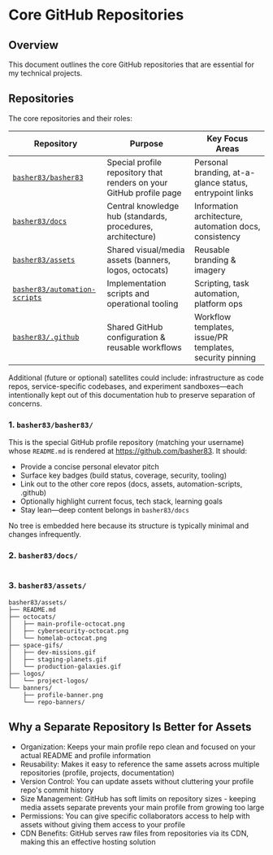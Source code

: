 # Core GitHub Repositories

## Overview

This document outlines the core GitHub repositories that are essential for my technical projects.

## Repositories

The core repositories and their roles:

| Repository | Purpose | Key Focus Areas |
| ---------- | ------- | --------------- |
| [`basher83/basher83`](https://github.com/basher83/basher83) | Special profile repository that renders on your GitHub profile page | Personal branding, at-a-glance status, entrypoint links |
| [`basher83/docs`](https://github.com/basher83/docs) | Central knowledge hub (standards, procedures, architecture) | Information architecture, automation docs, consistency |
| [`basher83/assets`](https://github.com/basher83/assets) | Shared visual/media assets (banners, logos, octocats) | Reusable branding & imagery |
| [`basher83/automation-scripts`](https://github.com/basher83/automation-scripts) | Implementation scripts and operational tooling | Scripting, task automation, platform ops |
| [`basher83/.github`](https://github.com/basher83/.github) | Shared GitHub configuration & reusable workflows | Workflow templates, issue/PR templates, security pinning |

Additional (future or optional) satellites could include: infrastructure as code repos, service-specific codebases, and experiment sandboxes—each intentionally kept out of this documentation hub to preserve separation of concerns.

### 1. `basher83/basher83/`

This is the special GitHub profile repository (matching your username) whose `README.md` is rendered at https://github.com/basher83. It should:

- Provide a concise personal elevator pitch
- Surface key badges (build status, coverage, security, tooling)
- Link out to the other core repos (docs, assets, automation-scripts, .github)
- Optionally highlight current focus, tech stack, learning goals
- Stay lean—deep content belongs in `basher83/docs`

No tree is embedded here because its structure is typically minimal and changes infrequently.

### 2. `basher83/docs/`

<!-- DOCS-TREE-START -->

```plaintext

```

<!-- DOCS-TREE-END -->

### 3. `basher83/assets/`

```plaintext
basher83/assets/
├── README.md
├── octocats/
│   ├── main-profile-octocat.png
│   ├── cybersecurity-octocat.png
│   └── homelab-octocat.png
├── space-gifs/
│   ├── dev-missions.gif
│   ├── staging-planets.gif
│   └── production-galaxies.gif
├── logos/
│   └── project-logos/
└── banners/
    ├── profile-banner.png
    └── repo-banners/
```

## Why a Separate Repository Is Better for Assets

- Organization: Keeps your main profile repo clean and focused on your actual README and profile
  information
- Reusability: Makes it easy to reference the same assets across multiple repositories (profile,
  projects, documentation)
- Version Control: You can update assets without cluttering your profile repo's commit history
- Size Management: GitHub has soft limits on repository sizes - keeping media assets separate
  prevents your main profile from growing too large
- Permissions: You can give specific collaborators access to help with assets without giving them
  access to your profile
- CDN Benefits: GitHub serves raw files from repositories via its CDN, making this an effective
  hosting solution
